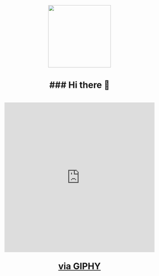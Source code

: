 
<div id="header" align="center">
<img src="www.giphy.com/embed/zgduo4kWRRDVK" alt="" width="200">
  <h1>### Hi there 👋<h1/>
    <iframe src="https://giphy.com/embed/bGgsc5mWoryfgKBx1u" width="480" height="480" frameBorder="0" class="giphy-embed" allowFullScreen></iframe><p><a href="https://giphy.com/gifs/computador-gu-tecnology-bGgsc5mWoryfgKBx1u">via GIPHY</a></p>
</div>

